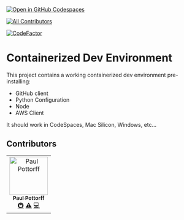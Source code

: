 [![Open in GitHub Codespaces](https://github.com/codespaces/badge.svg)](https://github.com/codespaces/new?hide_repo_select=true&ref=main&repo=559289902&machine=standardLinux32gb&devcontainer_path=.devcontainer%2Fdevcontainer.json&location=WestUs2)
<!-- ALL-CONTRIBUTORS-BADGE:START - Do not remove or modify this section -->
[![All Contributors](https://img.shields.io/badge/all_contributors-1-orange.svg?style=flat-square)](#contributors-)
<!-- ALL-CONTRIBUTORS-BADGE:END -->
[![CodeFactor](https://www.codefactor.io/repository/github/smarterprey/containerized-dev-environment/badge)](https://www.codefactor.io/repository/github/smarterprey/containerized-dev-environment)

# Containerized Dev Environment
This project contains a working containerized dev environment pre-installing:
- GitHub client
- Python Configuration
- Node
- AWS Client

It should work in CodeSpaces, Mac Silicon, Windows, etc...

## Contributors

<!-- ALL-CONTRIBUTORS-LIST:START - Do not remove or modify this section -->
<!-- prettier-ignore-start -->
<!-- markdownlint-disable -->
<table>
  <tbody>
    <tr>
      <td align="center"><a href="https://github.com/ppottorff"><img src="https://avatars.githubusercontent.com/u/8058447?v=4?s=100" width="100px;" alt="Paul Pottorff"/><br /><sub><b>Paul Pottorff</b></sub></a><br /><a href="#infra-ppottorff" title="Infrastructure (Hosting, Build-Tools, etc)">🚇</a> <a href="https://github.com/ppottorff/Containerized-Dev-Environment/commits?author=ppottorff" title="Tests">⚠️</a> <a href="https://github.com/ppottorff/Containerized-Dev-Environment/commits?author=ppottorff" title="Code">💻</a></td>
    </tr>
  </tbody>
</table>

<!-- markdownlint-restore -->
<!-- prettier-ignore-end -->

<!-- ALL-CONTRIBUTORS-LIST:END -->
<!-- prettier-ignore-start -->
<!-- markdownlint-disable -->

<!-- markdownlint-restore -->
<!-- prettier-ignore-end -->

<!-- ALL-CONTRIBUTORS-LIST:END -->
